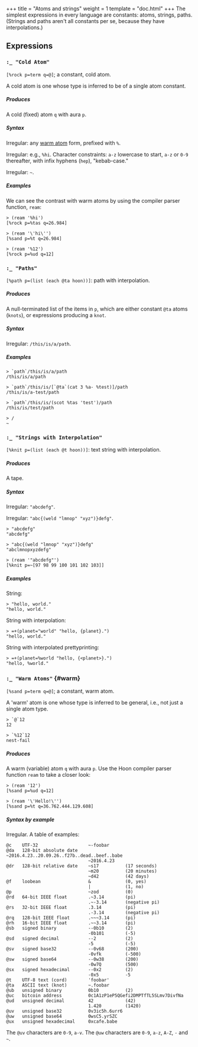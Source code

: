 +++
title = "Atoms and strings"
weight = 1
template = "doc.html"
+++
The simplest expressions in every language are constants:
atoms, strings, paths.  (Strings and paths aren't all constants per
se, because they have interpolations.)

## Expressions

### `:_ "Cold Atom"`

`[%rock p=term q=@]`; a constant, cold atom.

A cold atom is one whose type is inferred to be of a single atom constant.

##### Produces

A cold (fixed) atom `q` with aura `p`.

##### Syntax

Irregular: any [warm atom](#warm) form, prefixed with `%`.

Irregular: e.g., `%hi`.  Character constraints: `a-z`
lowercase to start, `a-z` or `0-9` thereafter, with infix
hyphens (`hep`), "kebab-case."

Irregular: `~`.

##### Examples

We can see the contrast with warm atoms by using the compiler parser function, `ream`:

```
> (ream '%hi')
[%rock p=%tas q=26.984]

> (ream '\'hi\'')
[%sand p=%t q=26.984]

> (ream '%12')
[%rock p=%ud q=12]
```

### `:_ "Paths"`

`[%path p=(list (each @ta hoon))]`: path with interpolation.

##### Produces

A null-terminated list of the items in `p`, which are either constant
`@ta` atoms (`knots`), or expressions producing a `knot`.

##### Syntax

Irregular: `/this/is/a/path`.

##### Examples

```
> `path`/this/is/a/path
/this/is/a/path

> `path`/this/is/[`@ta`(cat 3 %a- %test)]/path
/this/is/a-test/path

> `path`/this/is/(scot %tas 'test')/path
/this/is/test/path

> /
~
```

### `:_ "Strings with Interpolation"`

`[%knit p=(list (each @t hoon))]`: text string with interpolation.

##### Produces

A tape.

##### Syntax

Irregular: `"abcdefg"`.

Irregular: `"abc{(weld "lmnop" "xyz")}defg"`.

```
> "abcdefg"
"abcdefg"

> "abc{(weld "lmnop" "xyz")}defg"
"abclmnopxyzdefg"

> (ream '"abcdefg"')
[%knit p=~[97 98 99 100 101 102 103]]
```

##### Examples

String:

```
> "hello, world."
"hello, world."
```

String with interpolation:

```
> =+(planet="world" "hello, {planet}.")
"hello, world."
```

String with interpolated prettyprinting:

```
> =+(planet=%world "hello, {<planet>}.")
"hello, %world."
```

### `:_ "Warm Atoms"` {#warm}

`[%sand p=term q=@]`; a constant, warm atom.

A 'warm' atom is one whose type is inferred to be general, i.e., not just a single atom type.

```
> `@`12
12

> `%12`12
nest-fail
```

##### Produces

A warm (variable) atom `q` with aura `p`.  Use the Hoon compiler parser function `ream` to take a closer look:

```
> (ream '12')
[%sand p=%ud q=12]

> (ream '\'Hello!\'')
[%sand p=%t q=36.762.444.129.608]
```

##### Syntax by example

Irregular.  A table of examples:

```
@c    UTF-32                   ~-foobar
@da   128-bit absolute date    ~2016.4.23..20.09.26..f27b..dead..beef..babe
                               ~2016.4.23
@dr   128-bit relative date    ~s17          (17 seconds)
                               ~m20          (20 minutes)
                               ~d42          (42 days)
@f    loobean                  &             (0, yes)
                               |             (1, no)
@p                             ~zod          (0)
@rd   64-bit IEEE float        .~3.14        (pi)
                               .~-3.14       (negative pi)
@rs   32-bit IEEE float        .3.14         (pi)
                               .-3.14        (negative pi)
@rq   128-bit IEEE float       .~~~3.14      (pi)
@rh   16-bit IEEE float        .~~3.14       (pi)
@sb   signed binary            --0b10        (2)
                               -0b101        (-5)
@sd   signed decimal           --2           (2)
                               -5            (-5)
@sv   signed base32            --0v68        (200)
                               -0vfk         (-500)
@sw   signed base64            --0w38        (200)
                               -0w7Q         (500)
@sx   signed hexadecimal       --0x2         (2)
                               -0x5          -5
@t    UTF-8 text (cord)        'foobar'
@ta   ASCII text (knot)        ~.foobar
@ub   unsigned binary          0b10          (2)
@uc   bitcoin address          0c1A1zP1eP5QGefi2DMPTfTL5SLmv7DivfNa
@ud   unsigned decimal         42            (42)
                               1.420         (1420)
@uv   unsigned base32          0v3ic5h.6urr6
@uw   unsigned base64          0wsC5.yrSZC
@ux   unsigned hexadecimal     0xcafe.babe
```

The `@uv` characters are `0-9`, `a-v`.  The `@uw` characters are
`0-9`, `a-z`, `A-Z`, `-` and `~`.
